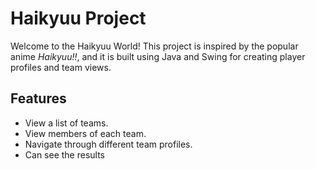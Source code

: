 # Haikyuu Project

Welcome to the Haikyuu World! This project is inspired by the popular anime *Haikyuu!!*, and it is built using Java and Swing for creating player profiles and team views.

## Features

- View a list of teams.
- View members of each team.
- Navigate through different team profiles.
- Can see the results 
